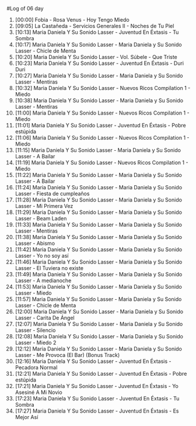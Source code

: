 #Log of 06 day

1. [00:00] Fobia - Rosa Venus - Hoy Tengo Miedo
1. [09:05] La Castañeda - Servicios Generales II - Noches de Tu Piel
1. [10:13] Maria Daniela Y Su Sonido Lasser - Juventud En Éxtasis - Tu Sombra
1. [10:17] Maria Daniela Y Su Sonido Lasser - Maria Daniela y Su Sonido Lasser - Chicle de Menta
1. [10:20] Maria Daniela Y Su Sonido Lasser - Vol. Súbele - Que Triste
1. [10:23] Maria Daniela Y Su Sonido Lasser - Juventud En Éxtasis - Duri Duri
1. [10:27] Maria Daniela Y Su Sonido Lasser - Maria Daniela y Su Sonido Lasser - Mentiras
1. [10:32] Maria Daniela Y Su Sonido Lasser - Nuevos Ricos Compilation 1 - Miedo
1. [10:38] Maria Daniela Y Su Sonido Lasser - Maria Daniela y Su Sonido Lasser - Mentiras
1. [11:00] Maria Daniela Y Su Sonido Lasser - Nuevos Ricos Compilation 1 - Miedo
1. [11:01] Maria Daniela Y Su Sonido Lasser - Juventud En Éxtasis - Pobre estúpida
1. [11:06] Maria Daniela Y Su Sonido Lasser - Nuevos Ricos Compilation 1 - Miedo
1. [11:15] Maria Daniela Y Su Sonido Lasser - Maria Daniela y Su Sonido Lasser - A Bailar
1. [11:19] Maria Daniela Y Su Sonido Lasser - Nuevos Ricos Compilation 1 - Miedo
1. [11:22] Maria Daniela Y Su Sonido Lasser - Maria Daniela y Su Sonido Lasser - A Bailar
1. [11:24] Maria Daniela Y Su Sonido Lasser - Maria Daniela y Su Sonido Lasser - Fiesta de cumpleaños
1. [11:28] Maria Daniela Y Su Sonido Lasser - Maria Daniela y Su Sonido Lasser - Mi Primera Vez
1. [11:29] Maria Daniela Y Su Sonido Lasser - Maria Daniela y Su Sonido Lasser - Beam Laden
1. [11:33] Maria Daniela Y Su Sonido Lasser - Maria Daniela y Su Sonido Lasser - Mentiras
1. [11:38] Maria Daniela Y Su Sonido Lasser - Maria Daniela y Su Sonido Lasser - Abismo
1. [11:42] Maria Daniela Y Su Sonido Lasser - Maria Daniela y Su Sonido Lasser - Yo no soy así
1. [11:46] Maria Daniela Y Su Sonido Lasser - Maria Daniela y Su Sonido Lasser - El Tuviera no existe
1. [11:49] Maria Daniela Y Su Sonido Lasser - Maria Daniela y Su Sonido Lasser - A medianoche
1. [11:53] Maria Daniela Y Su Sonido Lasser - Maria Daniela y Su Sonido Lasser - Miedo
1. [11:57] Maria Daniela Y Su Sonido Lasser - Maria Daniela y Su Sonido Lasser - Chicle de Menta
1. [12:00] Maria Daniela Y Su Sonido Lasser - Maria Daniela y Su Sonido Lasser - Carita De Ángel
1. [12:07] Maria Daniela Y Su Sonido Lasser - Maria Daniela y Su Sonido Lasser - Silencio
1. [12:08] Maria Daniela Y Su Sonido Lasser - Maria Daniela y Su Sonido Lasser - Miedo 2
1. [12:12] Maria Daniela Y Su Sonido Lasser - Maria Daniela y Su Sonido Lasser - Me Provoca (El Bar) (Bonus Track)
1. [12:16] Maria Daniela Y Su Sonido Lasser - Juventud En Éxtasis - Pecadora Normal
1. [12:21] Maria Daniela Y Su Sonido Lasser - Juventud En Éxtasis - Pobre estúpida
1. [17:21] Maria Daniela Y Su Sonido Lasser - Juventud En Éxtasis - Yo Asesiné A Mi Novio
1. [17:23] Maria Daniela Y Su Sonido Lasser - Juventud En Éxtasis - Tu Sombra
1. [17:27] Maria Daniela Y Su Sonido Lasser - Juventud En Éxtasis - Es Mejor Así

